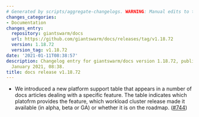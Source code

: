 ```yaml
---
# Generated by scripts/aggregate-changelogs. WARNING: Manual edits to this files will be overwritten.
changes_categories:
- Documentation
changes_entry:
  repository: giantswarm/docs
  url: https://github.com/giantswarm/docs/releases/tag/v1.18.72
  version: 1.18.72
  version_tag: v1.18.72
date: '2021-01-11T08:38:57'
description: Changelog entry for giantswarm/docs version 1.18.72, published on 11
  January 2021, 08:38.
title: docs release v1.18.72
---
```


- We introduced a new platform support table that appears in a number of docs articles dealing with a specific feature. The table indicates which platofrm provides the feature, which workload cluster release made it available (in alpha, beta or GA) or whether it is on the roadmap. ([#744](https://github.com/giantswarm/docs/pull/744))
